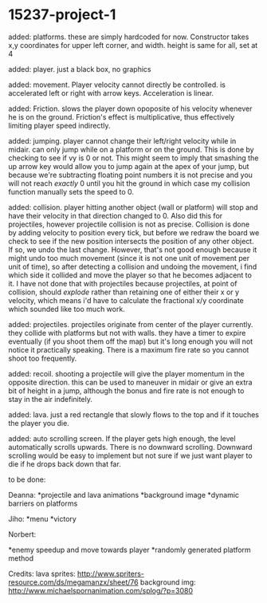 15237-project-1
===============
added: platforms. these are simply hardcoded for now. Constructor takes x,y coordinates for upper left corner, and width. 
height is same for all, set at 4

added: player. just a black box, no graphics

added: movement. Player velocity cannot directly be controlled. is accelerated left or right with arrow keys. 
Acceleration is linear. 

added: Friction. slows the player down opoposite of his velocity whenever he is on the ground. 
Friction's effect is multiplicative, thus effectively limiting player speed indirectly. 

added: jumping. player cannot change their left/right velocity while in midair. can only jump while on a platform or on the ground. 
This is done by checking to see if vy is 0 or not. This might seem to imply that smashing the up arrow key would allow you to jump
again at the apex of your jump, but because we're subtracting floating point numbers it is not precise and you will not reach
*exactly* 0 until you hit the ground in which case my collision function manually sets the speed to 0. 

added: collision. player hitting another object (wall or platform) will stop and have their velocity in that direction changed
to 0. Also did this for projectiles, however projectile collision is not as precise. Collision is done by adding velocity to position
every tick, but before we redraw the board we check to see if the new position intersects the position of any other object. If so,
we undo the last change. However, that's not good enough because it might undo too much movement (since it is not one unit of movement
per unit of time), so after detecting a collision and undoing the movement, i find which side it collided and move the player so that
he becomes adjacent to it. I have not done that with projectiles because projectiles, at point of collision, should *explode* rather than
retaining one of either their x or y velocity, which means i'd have to calculate the fractional x/y coordinate which sounded like too much
work. 

added: projectiles. projectiles originate from center of the player currently. they collide with platforms but not with walls. they have a timer
to expire eventually (if you shoot them off the map) but it's long enough you will not notice it practically speaking. There is a maximum
fire rate so you cannot shoot too frequently. 

added: recoil. shooting a projectile will give the player momentum in the opposite direction. this can be used to maneuver in midair or give
an extra bit of height in a jump, although the bonus and fire rate is not enough to stay in the air indefinitely. 

added: lava. just a red rectangle that slowly flows to the top and if it touches the player you die. 

added: auto scrolling screen. If the player gets high enough, the level automatically scrolls upwards. There is no downward scrolling.
Downward scrolling would be easy to implement but not sure if we just want player to die if he drops back down that far. 

to be done: 

Deanna:
	*projectile and lava animations
	*background image
	*dynamic barriers on platforms

Jiho:
	*menu
	*victory
	
Norbert:

*enemy speedup and move towards player
*randomly generated platform method


Credits:
lava sprites: http://www.spriters-resource.com/ds/megamanzx/sheet/76
background img: http://www.michaelspornanimation.com/splog/?p=3080